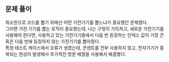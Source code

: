 ## 문제 풀이
최소한으로 코드를 뽑기 위해선 어떤 가전기기를 뽑느냐가 중요했던 문제였다.   
그러면 가전 기기를 뽑는 로직이 중요했는데, 나는 구멍이 가득차고, 새로운 가전기기를 사용해야 한다면, 사용하고 있는 가전기기중에서 다음 번 등장하는 인덱스 값이 가장 큰 혹은 다음 번에 등장하지 않는 가전기기를 뽑아줬다.   
특정 테스트 케이스에서 오류가 생겼는데, 콘센트를 전부 사용하지 않고, 전자기기가 중복되는 현상이 발생해서 추가적인 방문 배열을 사용해서 해결했다.